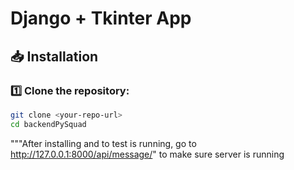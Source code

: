 # Django + Tkinter App

## 📥 Installation

### 1️⃣ Clone the repository:

```bash
git clone <your-repo-url>
cd backendPySquad
```

"""After installing and to test is running, go to http://127.0.0.1:8000/api/message/"
to make sure server is running
